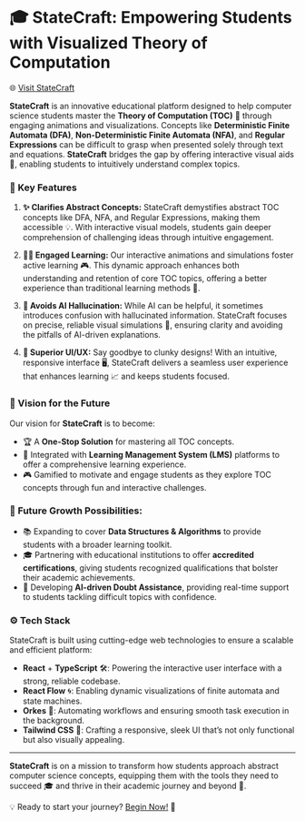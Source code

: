 # 🎓 StateCraft: Empowering Students with Visualized Theory of Computation
🌐 [Visit StateCraft](https://statecraft-by-archangels.web.app/)

**StateCraft** is an innovative educational platform designed to help computer science students master the **Theory of Computation (TOC)** 🌟 through engaging animations and visualizations. Concepts like **Deterministic Finite Automata (DFA)**, **Non-Deterministic Finite Automata (NFA)**, and **Regular Expressions** can be difficult to grasp when presented solely through text and equations. **StateCraft** bridges the gap by offering interactive visual aids 🧩, enabling students to intuitively understand complex topics. 

### 🎯 Key Features

1. **✨ Clarifies Abstract Concepts:**
   StateCraft demystifies abstract TOC concepts like DFA, NFA, and Regular Expressions, making them accessible 💡. With interactive visual models, students gain deeper comprehension of challenging ideas through intuitive engagement.

2. **👨‍🏫 Engaged Learning:**
   Our interactive animations and simulations foster active learning 🎮. This dynamic approach enhances both understanding and retention of core TOC topics, offering a better experience than traditional learning methods 📘.

3. **🛑 Avoids AI Hallucination:**
   While AI can be helpful, it sometimes introduces confusion with hallucinated information. StateCraft focuses on precise, reliable visual simulations 🎥, ensuring clarity and avoiding the pitfalls of AI-driven explanations.

4. **🎨 Superior UI/UX:**
   Say goodbye to clunky designs! With an intuitive, responsive interface 🖥️, StateCraft delivers a seamless user experience that enhances learning 📈 and keeps students focused.

### 🚀 Vision for the Future

Our vision for **StateCraft** is to become:
- 🏆 A **One-Stop Solution** for mastering all TOC concepts.
- 🔗 Integrated with **Learning Management System (LMS)** platforms to offer a comprehensive learning experience.
- 🎮 Gamified to motivate and engage students as they explore TOC concepts through fun and interactive challenges.

### 🌟 Future Growth Possibilities:
- 📚 Expanding to cover **Data Structures & Algorithms** to provide students with a broader learning toolkit.
- 🎓 Partnering with educational institutions to offer **accredited certifications**, giving students recognized qualifications that bolster their academic achievements.
- 🤖 Developing **AI-driven Doubt Assistance**, providing real-time support to students tackling difficult topics with confidence.

### ⚙️ Tech Stack

StateCraft is built using cutting-edge web technologies to ensure a scalable and efficient platform:
- **React** + **TypeScript** 🛠️: Powering the interactive user interface with a strong, reliable codebase.
- **React Flow** 🌀: Enabling dynamic visualizations of finite automata and state machines.
- **Orkes** 🧠: Automating workflows and ensuring smooth task execution in the background.
- **Tailwind CSS** 🎨: Crafting a responsive, sleek UI that’s not only functional but also visually appealing.

---

**StateCraft** is on a mission to transform how students approach abstract computer science concepts, equipping them with the tools they need to succeed 🎓 and thrive in their academic journey and beyond 🚀.

💡 Ready to start your journey? [Begin Now!](https://statecraft-by-archangels.web.app/) 🎉

